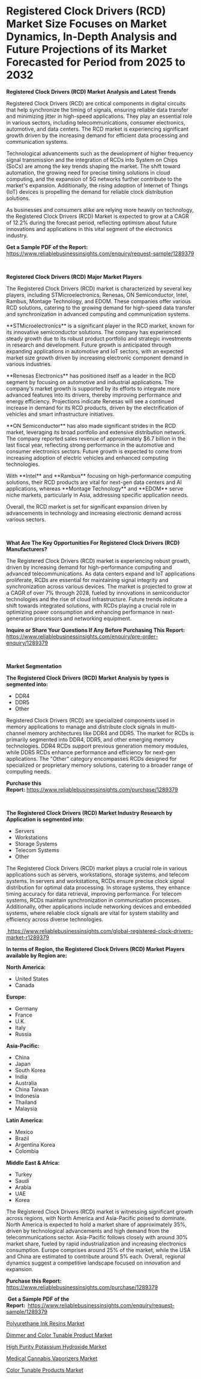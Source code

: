 <p><h1>Registered Clock Drivers (RCD) Market Size Focuses on Market Dynamics, In-Depth Analysis and Future Projections of its Market Forecasted for Period from 2025 to 2032</h1></p><p><strong>Registered Clock Drivers (RCD) Market Analysis and Latest Trends</strong></p>
<p><p>Registered Clock Drivers (RCD) are critical components in digital circuits that help synchronize the timing of signals, ensuring reliable data transfer and minimizing jitter in high-speed applications. They play an essential role in various sectors, including telecommunications, consumer electronics, automotive, and data centers. The RCD market is experiencing significant growth driven by the increasing demand for efficient data processing and communication systems. </p><p>Technological advancements such as the development of higher frequency signal transmission and the integration of RCDs into System on Chips (SoCs) are among the key trends shaping the market. The shift toward automation, the growing need for precise timing solutions in cloud computing, and the expansion of 5G networks further contribute to the market's expansion. Additionally, the rising adoption of Internet of Things (IoT) devices is propelling the demand for reliable clock distribution solutions. </p><p>As businesses and consumers alike are relying more heavily on technology, the Registered Clock Drivers (RCD) Market is expected to grow at a CAGR of 12.2% during the forecast period, reflecting optimism about future innovations and applications in this vital segment of the electronics industry.</p></p>
<p><strong>Get a Sample PDF of the Report:&nbsp;</strong> <a href="https://www.reliablebusinessinsights.com/enquiry/request-sample/1289379?utm_campaign=100&utm_medium=2&utm_source=Github&utm_content=ia&utm_term=29032025&utm_id=registered-clock-drivers-rcd">https://www.reliablebusinessinsights.com/enquiry/request-sample/1289379</a></p>
<p>&nbsp;</p>
<p><strong>Registered Clock Drivers (RCD) Major Market Players</strong></p>
<p><p>The Registered Clock Drivers (RCD) market is characterized by several key players, including STMicroelectronics, Renesas, ON Semiconductor, Intel, Rambus, Montage Technology, and EDOM. These companies offer various RCD solutions, catering to the growing demand for high-speed data transfer and synchronization in advanced computing and communication systems.</p><p>**STMicroelectronics** is a significant player in the RCD market, known for its innovative semiconductor solutions. The company has experienced steady growth due to its robust product portfolio and strategic investments in research and development. Future growth is anticipated through expanding applications in automotive and IoT sectors, with an expected market size growth driven by increasing electronic component demand in various industries.</p><p>**Renesas Electronics** has positioned itself as a leader in the RCD segment by focusing on automotive and industrial applications. The company's market growth is supported by its efforts to integrate more advanced features into its drivers, thereby improving performance and energy efficiency. Projections indicate Renesas will see a continued increase in demand for its RCD products, driven by the electrification of vehicles and smart infrastructure initiatives.</p><p>**ON Semiconductor** has also made significant strides in the RCD market, leveraging its broad portfolio and extensive distribution network. The company reported sales revenue of approximately $6.7 billion in the last fiscal year, reflecting strong performance in the automotive and consumer electronics sectors. Future growth is expected to come from increasing adoption of electric vehicles and enhanced computing technologies.</p><p>With **Intel** and **Rambus** focusing on high-performance computing solutions, their RCD products are vital for next-gen data centers and AI applications, whereas **Montage Technology** and **EDOM** serve niche markets, particularly in Asia, addressing specific application needs.</p><p>Overall, the RCD market is set for significant expansion driven by advancements in technology and increasing electronic demand across various sectors.</p></p>
<p>&nbsp;</p>
<p><strong>What Are The Key Opportunities For Registered Clock Drivers (RCD) Manufacturers?</strong></p>
<p><p>The Registered Clock Drivers (RCD) market is experiencing robust growth, driven by increasing demand for high-performance computing and advanced telecommunications. As data centers expand and IoT applications proliferate, RCDs are essential for maintaining signal integrity and synchronization across various devices. The market is projected to grow at a CAGR of over 7% through 2028, fueled by innovations in semiconductor technologies and the rise of cloud infrastructure. Future trends indicate a shift towards integrated solutions, with RCDs playing a crucial role in optimizing power consumption and enhancing performance in next-generation processors and networking equipment.</p></p>
<p><strong>Inquire or Share Your Questions If Any Before Purchasing This Report:</strong> <a href="https://www.reliablebusinessinsights.com/enquiry/pre-order-enquiry/1289379?utm_campaign=100&utm_medium=2&utm_source=Github&utm_content=ia&utm_term=29032025&utm_id=registered-clock-drivers-rcd">https://www.reliablebusinessinsights.com/enquiry/pre-order-enquiry/1289379</a></p>
<p>&nbsp;</p>
<p><strong>Market Segmentation</strong></p>
<p><strong>The Registered Clock Drivers (RCD) Market Analysis by types is segmented into:</strong></p>
<p><ul><li>DDR4</li><li>DDR5</li><li>Other</li></ul></p>
<p><p>Registered Clock Drivers (RCD) are specialized components used in memory applications to manage and distribute clock signals in multi-channel memory architectures like DDR4 and DDR5. The market for RCDs is primarily segmented into DDR4, DDR5, and other emerging memory technologies. DDR4 RCDs support previous generation memory modules, while DDR5 RCDs enhance performance and efficiency for next-gen applications. The "Other" category encompasses RCDs designed for specialized or proprietary memory solutions, catering to a broader range of computing needs.</p></p>
<p><strong>Purchase this Report:&nbsp;</strong><a href="https://www.reliablebusinessinsights.com/purchase/1289379?utm_campaign=100&utm_medium=2&utm_source=Github&utm_content=ia&utm_term=29032025&utm_id=registered-clock-drivers-rcd">https://www.reliablebusinessinsights.com/purchase/1289379</a></p>
<p>&nbsp;</p>
<p><strong>The Registered Clock Drivers (RCD) Market Industry Research by Application is segmented into:</strong></p>
<p><ul><li>Servers</li><li>Workstations</li><li>Storage Systems</li><li>Telecom Systems</li><li>Other</li></ul></p>
<p><p>The Registered Clock Drivers (RCD) market plays a crucial role in various applications such as servers, workstations, storage systems, and telecom systems. In servers and workstations, RCDs ensure precise clock signal distribution for optimal data processing. In storage systems, they enhance timing accuracy for data retrieval, improving performance. For telecom systems, RCDs maintain synchronization in communication processes. Additionally, other applications include networking devices and embedded systems, where reliable clock signals are vital for system stability and efficiency across diverse technologies.</p></p>
<p><a href="https://www.reliablebusinessinsights.com/global-registered-clock-drivers-market-r1289379?utm_campaign=100&utm_medium=2&utm_source=Github&utm_content=ia&utm_term=29032025&utm_id=registered-clock-drivers-rcd">&nbsp;https://www.reliablebusinessinsights.com/global-registered-clock-drivers-market-r1289379</a></p>
<p><strong>In terms of Region, the Registered Clock Drivers (RCD) Market Players available by Region are:</strong></p>
<p>
    <p> <strong> North America: </strong>
        <ul>
            <li>United States</li>
            <li>Canada</li>
        </ul>
        </p> 
    <p> <strong> Europe: </strong>
        <ul>
            <li>Germany</li>
            <li>France</li>
            <li>U.K.</li>
            <li>Italy</li>
            <li>Russia</li>
        </ul>
        </p> 
    <p> <strong> Asia-Pacific: </strong>
        <ul>
            <li>China</li>
            <li>Japan</li>
            <li>South Korea</li>
            <li>India</li>
            <li>Australia</li>
            <li>China Taiwan</li>
            <li>Indonesia</li>
            <li>Thailand</li>
            <li>Malaysia</li>
        </ul>
        </p> 
    <p> <strong> Latin America: </strong>
        <ul>
            <li>Mexico</li>
            <li>Brazil</li>
            <li>Argentina Korea</li>
            <li>Colombia</li>
        </ul>
        </p> 
    <p> <strong> Middle East & Africa: </strong>
        <ul>
            <li>Turkey</li>
            <li>Saudi</li>
            <li>Arabia</li>
            <li>UAE</li>
            <li>Korea</li>
        </ul>
    </p>
    </p>
<p><p>The Registered Clock Drivers (RCD) market is witnessing significant growth across regions, with North America and Asia-Pacific poised to dominate. North America is expected to hold a market share of approximately 35%, driven by technological advancements and high demand from the telecommunications sector. Asia-Pacific follows closely with around 30% market share, fueled by rapid industrialization and increasing electronics consumption. Europe comprises around 25% of the market, while the USA and China are estimated to contribute around 5% each. Overall, regional dynamics suggest a competitive landscape focused on innovation and expansion.</p></p>
<p><strong>Purchase this Report: </strong><a href="https://www.reliablebusinessinsights.com/purchase/1289379?utm_campaign=100&utm_medium=2&utm_source=Github&utm_content=ia&utm_term=29032025&utm_id=registered-clock-drivers-rcd">https://www.reliablebusinessinsights.com/purchase/1289379</a></p>
<p>&nbsp;<strong>Get a Sample PDF of the Report:&nbsp;&nbsp;</strong><a href="https://www.reliablebusinessinsights.com/enquiry/request-sample/1289379?utm_campaign=100&utm_medium=2&utm_source=Github&utm_content=ia&utm_term=29032025&utm_id=registered-clock-drivers-rcd">https://www.reliablebusinessinsights.com/enquiry/request-sample/1289379</a></p>
<p><strong></strong></p>
<p><p><a href="https://github.com/bauldlimle6h/Market-Research-Report-List-1/blob/main/polyurethane-ink-resins-market.md?utm_campaign=100&utm_medium=2&utm_source=Github&utm_content=ia&utm_term=29032025&utm_id=registered-clock-drivers-rcd">Polyurethane Ink Resins Market</a></p><p><a href="https://github.com/heinslakey2x/Market-Research-Report-List-1/blob/main/dimmer-and-color-tunable-product-market.md?utm_campaign=100&utm_medium=2&utm_source=Github&utm_content=ia&utm_term=29032025&utm_id=registered-clock-drivers-rcd">Dimmer and Color Tunable Product Market</a></p><p><a href="https://github.com/sternymkere4/Market-Research-Report-List-1/blob/main/high-purity-potassium-hydroxide-market.md?utm_campaign=100&utm_medium=2&utm_source=Github&utm_content=ia&utm_term=29032025&utm_id=registered-clock-drivers-rcd">High Purity Potassium Hydroxide Market</a></p><p><a href="https://github.com/buseknoden2b/Market-Research-Report-List-1/blob/main/medical-cannabis-vaporizers-market.md?utm_campaign=100&utm_medium=2&utm_source=Github&utm_content=ia&utm_term=29032025&utm_id=registered-clock-drivers-rcd">Medical Cannabis Vaporizers Market</a></p><p><a href="https://github.com/makzzochil/Market-Research-Report-List-1/blob/main/color-tunable-products-market.md?utm_campaign=100&utm_medium=2&utm_source=Github&utm_content=ia&utm_term=29032025&utm_id=registered-clock-drivers-rcd">Color Tunable Products Market</a></p></p>